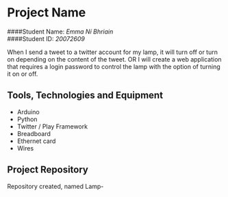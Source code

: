 # Project Name
####Student Name: *Emma Ní Bhriain*   
####Student ID: *20072609*

When I send a tweet to a twitter account for my lamp, it will turn off or turn on depending on the content of the tweet. 
OR
I will create a web application that requires a login password to control the lamp with the option of turning it on or off.

## Tools, Technologies and Equipment

* Arduino
* Python
* Twitter / Play Framework
* Breadboard
* Ethernet card
* Wires


## Project Repository
Repository created, named Lamp-

